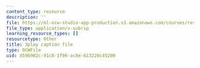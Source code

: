 ```yaml
---
content_type: resource
description: ''
file: https://ol-ocw-studio-app-production.s3.amazonaws.com/courses/res-18-009-learn-differential-equations-up-close-with-gilbert-strang-and-cleve-moler-fall-2015/d59b902c91c81f96ac8e613220c45200_NmntYoB1uJg.srt
file_type: application/x-subrip
learning_resource_types: []
resourcetype: Other
title: 3play caption file
type: OCWFile
uid: d59b902c-91c8-1f96-ac8e-613220c45200
---
```

